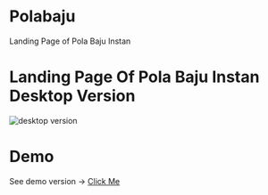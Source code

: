 # Polabaju
Landing Page of Pola Baju Instan


# Landing Page Of Pola Baju Instan Desktop Version
![desktop version](https://user-images.githubusercontent.com/72326424/127866451-b5fad94e-165e-49fe-83e3-32be3e80883b.png)

# Demo
See demo version -> <a href="https://yohanamarlina.github.io/Polabaju/" rel="nofollow noreferrer">Click Me</a>
